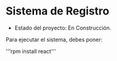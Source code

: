 <h1> Sistema de Registro </h1>

- Estado del proyecto: En Construcción.

Para ejecutar el sistema, debes poner:

'''rpm install react'''
